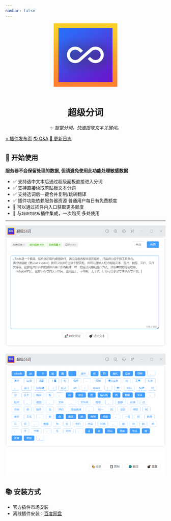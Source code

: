```yaml
---
navbar: false
---
```


<div align="center">
  <img src="./assets/logo.png" alt="logo" />
  <br></br>
  <h1>超级分词</h1>
  <i>✨ 智慧分词，快速提取文本关键词。</i>
</div>

[⭐ 插件发布页](https://yuanliao.info/d/5722/29)
[🌎 Q&A](./statement/README.md)
[🚚 更新日志](./log/README.md)

## 🔰 开始使用

**服务器不会保留处理的数据, 但请避免使用此功能处理敏感数据**

- ✅ 支持选中文本后通过超级面板直接进入分词
- ✅ 支持直接读取剪贴板文本分词
- ✅ 支持选词后一键合并复制/跳转翻译
- ✅ 插件功能依赖服务器资源 普通用户每日有免费额度
- 🎁 可以通过插件内入口获取更多额度
- 🎁 与`超级剪贴板`插件集成，一次购买 多处使用

--------

![](./assets/img1.png)

![](./assets/img2.png)

## 📚 安装方式

- 官方插件市场安装
- 离线插件安装：[百度网盘](https://pan.baidu.com/s/1Shq6mtU9tjhICvcawrp9Ug?pwd=Ziuc)
